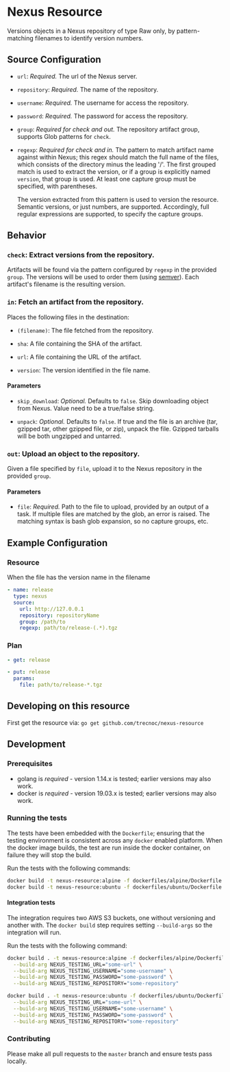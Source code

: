# Nexus Resource

Versions objects in a Nexus repository of type Raw only, by pattern-matching
filenames to identify version numbers.

## Source Configuration

* `url`: *Required.* The url of the Nexus server.

* `repository`: *Required.* The name of the repository.

* `username`: *Required.* The username for access the repository.

* `password`: *Required.* The password for access the repository.

* `group`: *Required for check and out.* The repository artifact group, supports
  Glob patterns for `check`.

* `regexp`: *Required for check and in.* The pattern to match artifact name
  against within Nexus; this regex should match the full name of the files, which
  consists of the directory minus the leading '/'. The first grouped match is
  used to extract the version, or if a group is explicitly named `version`, that
  group is used. At least one capture group must be specified, with parentheses.

  The version extracted from this pattern is used to version the resource.
  Semantic versions, or just numbers, are supported. Accordingly, full regular
  expressions are supported, to specify the capture groups.

## Behavior

### `check`: Extract versions from the repository.

Artifacts will be found via the pattern configured by `regexp` in the provided
`group`. The versions will be used to order them (using [semver](http://semver.org/)).
Each artifact's filename is the resulting version.

### `in`: Fetch an artifact from the repository.

Places the following files in the destination:

* `(filename)`: The file fetched from the repository.

* `sha`: A file containing the SHA of the artifact.

* `url`: A file containing the URL of the artifact.

* `version`: The version identified in the file name.

#### Parameters

* `skip_download`: *Optional.* Defaults to `false`. Skip downloading object from
  Nexus. Value need to be a true/false string.

* `unpack`: *Optional.* Defaults to `false`. If true and the file is an archive
  (tar, gzipped tar, other gzipped file, or zip), unpack the file. Gzipped
  tarballs will be both ungzipped and untarred.

### `out`: Upload an object to the repository.

Given a file specified by `file`, upload it to the Nexus repository in the
provided `group`.

#### Parameters

* `file`: *Required.* Path to the file to upload, provided by an output of a task.
  If multiple files are matched by the glob, an error is raised. The matching
  syntax is bash glob expansion, so no capture groups, etc.

## Example Configuration

### Resource

When the file has the version name in the filename

``` yaml
- name: release
  type: nexus
  source:
    url: http://127.0.0.1
    repository: repositoryName
    group: /path/to
    regexp: path/to/release-(.*).tgz
```

### Plan

``` yaml
- get: release
```

``` yaml
- put: release
  params:
    file: path/to/release-*.tgz
```

## Developing on this resource

First get the resource via:
`go get github.com/trecnoc/nexus-resource`

## Development

### Prerequisites

* golang is *required* - version 1.14.x is tested; earlier versions may also
  work.
* docker is *required* - version 19.03.x is tested; earlier versions may also
  work.

### Running the tests

The tests have been embedded with the `Dockerfile`; ensuring that the testing
environment is consistent across any `docker` enabled platform. When the docker
image builds, the test are run inside the docker container, on failure they
will stop the build.

Run the tests with the following commands:

```sh
docker build -t nexus-resource:alpine -f dockerfiles/alpine/Dockerfile .
docker build -t nexus-resource:ubuntu -f dockerfiles/ubuntu/Dockerfile .
```

#### Integration tests

The integration requires two AWS S3 buckets, one without versioning and another
with. The `docker build` step requires setting `--build-args` so the
integration will run.

Run the tests with the following command:

```sh
docker build . -t nexus-resource:alpine -f dockerfiles/alpine/Dockerfile \
  --build-arg NEXUS_TESTING_URL="some-url" \
  --build-arg NEXUS_TESTING_USERNAME="some-username" \
  --build-arg NEXUS_TESTING_PASSWORD="some-password" \
  --build-arg NEXUS_TESTING_REPOSITORY="some-repository"

docker build . -t nexus-resource:ubuntu -f dockerfiles/ubuntu/Dockerfile \
  --build-arg NEXUS_TESTING_URL="some-url" \
  --build-arg NEXUS_TESTING_USERNAME="some-username" \
  --build-arg NEXUS_TESTING_PASSWORD="some-password" \
  --build-arg NEXUS_TESTING_REPOSITORY="some-repository"
```

### Contributing

Please make all pull requests to the `master` branch and ensure tests pass
locally.
